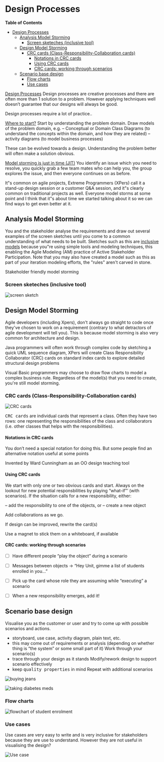 # Design Processes

<!-- markdown-toc start - Don't edit this section. Run M-x markdown-toc-refresh-toc -->
**Table of Contents**

- [Design Processes](#design-processes)
    - [Analysis Model Storming](#analysis-model-storming)
        - [Screen sketeches (inclusive tool)](#screen-sketeches-inclusive-tool)
    - [Design Model Storming](#design-model-storming)
        - [CRC cards (Class-Responsibility-Collaboration cards)](#crc-cards-class-responsibility-collaboration-cards)
            - [Notations in CRC cards](#notations-in-crc-cards)
            - [Using CRC cards](#using-crc-cards)
            - [CRC cards: working through scenarios](#crc-cards-working-through-scenarios)
    - [Scenario base design](#scenario-base-design)
        - [Flow charts](#flow-charts)
        - [Use cases](#use-cases)

<!-- markdown-toc end -->



[Design Processes][agilemodeling] Design processes are creative processes and there are often more than 1 solution to a problem. However applying techniques well doesn’t guarantee that our designs will always be good.

Design processes require a lot of practice..

[Where to start?][agilemodeling] Start by understanding the problem domain. Draw models of the problem domain, e.g.
      – Conceptual or Domain Class Diagrams (to understand the concepts within the domain, and how they are related)
      – activity diagrams (to model business processes)

These can be evolved towards a design. Understanding the problem better will often make a solution obvious.


[Model storming is just in time (JIT)][agilemodeling] You identify an issue which you need to resolve, you quickly grab a few team mates who can help you, the group explores the issue, and then everyone continues on as before. 

It"s common on agile projects, Extreme Programmers (XPers) call it a stand-up design session or a customer Q&A session, and it"s clearly common on traditional projects as well. Everyone model storms at some point and I think that it"s about time we started talking about it so we can find ways to get even better at it.


## Analysis Model Storming

You and the stakeholder analyse the requirements and draw out several examples of the screen sketches until you come to a common understanding of what needs to be built. Sketches such as this are [inclusive models][inclusivetools] because you"re using simple tools and modeling techniques, this enabling the Agile Modeling (AM) practice of Active Stakeholder Participation. Note that you may also have created a model such as this as part of your iteration modeling efforts, the "rules" aren't carved in stone.

Stakeholder friendly model storming

### Screen sketeches (inclusive tool)
![screen sketch](/design-process/uiSketchStudentEdit.jpeg "Example of screen sketches")

## Design Model Storming

Agile developers (including Xpers), don't always go straight to code once they've chosen to work on a requirement (contrary to what detractors of agile development will tell you). This is because model storming is also very common for architecture and design. 

Java programmers will often work through complex code by sketching a quick UML sequence diagram, XPers will create Class Responsibility Collaborator (CRC) cards on standard index cards to explore detailed structural design problems

Visual Basic programmers may choose to draw flow charts to model a complex business rule. Regardless of the model(s) that you need to create, you're still model storming.


### CRC cards (Class-Responsibility-Collaboration cards)

![CRC cards](/design-process/crcCardExample.jpg "Example of CRC card")

<kbd>CRC cards</kbd> are individual cards that represent a class. Often they have two rows: one representing the responsibilities of the class and collaborators (i.e. other classes that helps with the responsibilities).

#### Notations in CRC cards
You don’t need a special notation for doing this. But some people find an alternative notation useful at some points

Invented by Ward Cunningham as an OO design teaching tool

#### Using CRC cards
We start with only one or two obvious cards and start. Always on the lookout for new potential responsbilities by playing “what-if”’ (with scenarios). If the situation calls for a new responsibility, either:

– add the responsibility to one of the objects, or
– create a new object

Add collaborations as we go.

If design can be improved, rewrite the card(s)

Use a magnet to stick them on a whiteboard, if available

#### CRC cards: working through scenarios
   

 * [ ] Have different people “play the object” during a scenario

 * [ ] Messages between objects -> “Hey Unit, gimme a list of students enrolled in you…”

 * [ ] Pick up the card whose role they are assuming while “executing” a scenario

 * [ ] When a new responsibility emerges, add it!

## Scenario base design

Visualise you as the customer or user and try to come up with possible scenarios and actions.

* storyboard, use case, activity diagram, plain text, etc.
* this may come out of requirements or analysis (depending on whether thing is “the system” or some small part of it) Work through your scenario(s)
* trace through your design as it stands Modify/rework design to support scenario effectively
* keep <kbd>quality properties</kbd> in mind Repeat with additional scenarios

![buying jeans](/design-process/process1.png "Buying jeans")

![taking diabetes meds](/design-process/process2.png "taking diabetes medication")

### Flow charts
![flowchart of student enrolment](/design-process/process3.png "flowchart of student enrolment")


### Use cases

Use cases are very easy to write and is very inclusive for stakeholders because they are use to understand. However they are not useful in visualising the design?

![Use case](/design-process/process4.png "Use cases")


[agilemodeling]: http://agilemodeling.com/essays/modelStorming.htm
[inclusivetools]: http://agilemodeling.com/essays/inclusiveModels.htm

